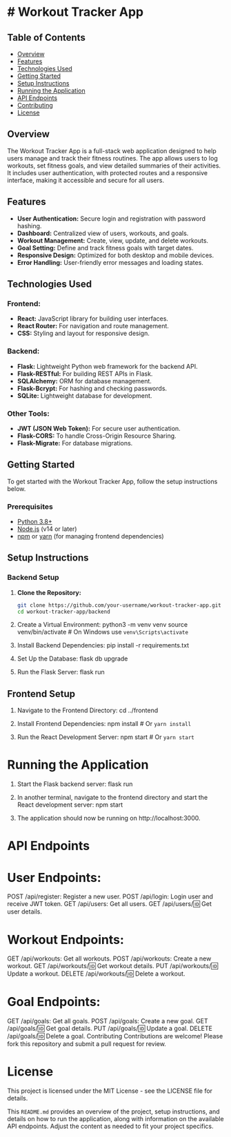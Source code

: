 # # Workout Tracker App

## Table of Contents
- [Overview](#overview)
- [Features](#features)
- [Technologies Used](#technologies-used)
- [Getting Started](#getting-started)
- [Setup Instructions](#setup-instructions)
- [Running the Application](#running-the-application)
- [API Endpoints](#api-endpoints)
- [Contributing](#contributing)
- [License](#license)

## Overview
The Workout Tracker App is a full-stack web application designed to help users manage and track their fitness routines. The app allows users to log workouts, set fitness goals, and view detailed summaries of their activities. It includes user authentication, with protected routes and a responsive interface, making it accessible and secure for all users.

## Features
- **User Authentication:** Secure login and registration with password hashing.
- **Dashboard:** Centralized view of users, workouts, and goals.
- **Workout Management:** Create, view, update, and delete workouts.
- **Goal Setting:** Define and track fitness goals with target dates.
- **Responsive Design:** Optimized for both desktop and mobile devices.
- **Error Handling:** User-friendly error messages and loading states.

## Technologies Used
### Frontend:
- **React:** JavaScript library for building user interfaces.
- **React Router:** For navigation and route management.
- **CSS:** Styling and layout for responsive design.

### Backend:
- **Flask:** Lightweight Python web framework for the backend API.
- **Flask-RESTful:** For building REST APIs in Flask.
- **SQLAlchemy:** ORM for database management.
- **Flask-Bcrypt:** For hashing and checking passwords.
- **SQLite:** Lightweight database for development.

### Other Tools:
- **JWT (JSON Web Token):** For secure user authentication.
- **Flask-CORS:** To handle Cross-Origin Resource Sharing.
- **Flask-Migrate:** For database migrations.

## Getting Started
To get started with the Workout Tracker App, follow the setup instructions below.

### Prerequisites
- [Python 3.8+](https://www.python.org/downloads/)
- [Node.js](https://nodejs.org/en/) (v14 or later)
- [npm](https://www.npmjs.com/) or [yarn](https://yarnpkg.com/) (for managing frontend dependencies)

## Setup Instructions

### Backend Setup
1. **Clone the Repository:**
   ```bash
   git clone https://github.com/your-username/workout-tracker-app.git
   cd workout-tracker-app/backend

2. Create a Virtual Environment:
python3 -m venv venv
source venv/bin/activate  # On Windows use `venv\Scripts\activate`

3. Install Backend Dependencies:
pip install -r requirements.txt

4. Set Up the Database:
flask db upgrade

5. Run the Flask Server:
flask run

## Frontend Setup
1. Navigate to the Frontend Directory:
cd ../frontend

2. Install Frontend Dependencies:
npm install  # Or `yarn install`

3. Run the React Development Server:
npm start  # Or `yarn start`

# Running the Application
1. Start the Flask backend server:
flask run

2. In another terminal, navigate to the frontend directory and start the React development server:
npm start

3. The application should now be running on http://localhost:3000.

# API Endpoints

# User Endpoints:

POST /api/register: Register a new user.
POST /api/login: Login user and receive JWT token.
GET /api/users: Get all users.
GET /api/users/:id: Get user details.

# Workout Endpoints:

GET /api/workouts: Get all workouts.
POST /api/workouts: Create a new workout.
GET /api/workouts/:id: Get workout details.
PUT /api/workouts/:id: Update a workout.
DELETE /api/workouts/:id: Delete a workout.

# Goal Endpoints:

GET /api/goals: Get all goals.
POST /api/goals: Create a new goal.
GET /api/goals/:id: Get goal details.
PUT /api/goals/:id: Update a goal.
DELETE /api/goals/:id: Delete a goal.
Contributing
Contributions are welcome! Please fork this repository and submit a pull request for review.

# License
This project is licensed under the MIT License - see the LICENSE file for details.

This `README.md` provides an overview of the project, setup instructions, and details on how to run the application, along with information on the available API endpoints. Adjust the content as needed to fit your project specifics.
